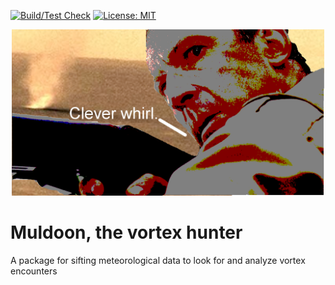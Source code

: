 [![Build/Test Check](https://github.com/cs481-ekh/f22-dust-devils/actions/workflows/ci.yml/badge.svg)](https://github.com/cs481-ekh/f22-dust-devils/actions/workflows/ci.yml) [![License: MIT](https://img.shields.io/badge/License-MIT-yellow.svg)](https://opensource.org/licenses/MIT)



<p align="center"><img src="docs/Muldoon.png" alt="Clever whirl." width="500"/></p>

# Muldoon, the vortex hunter

A package for sifting meteorological data to look for and analyze vortex encounters
